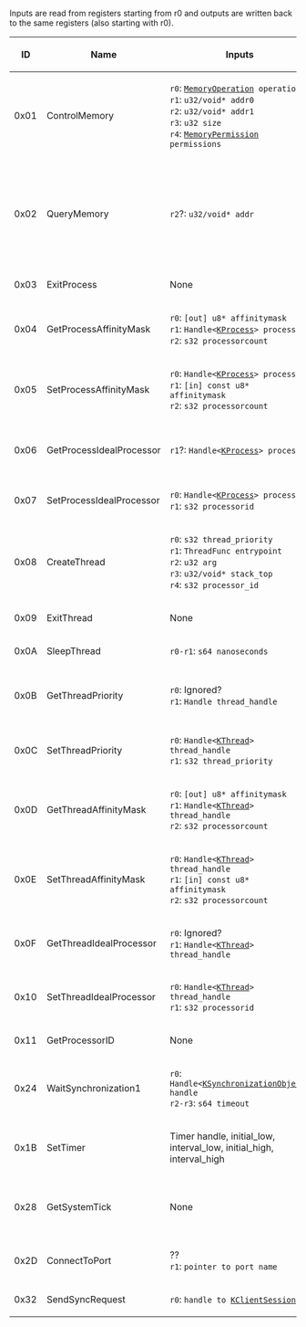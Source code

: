 Inputs are read from registers starting from r0 and outputs are written
back to the same registers (also starting with r0).

<table>
<thead>
<tr class="header">
<th><p>ID</p></th>
<th><p>Name</p></th>
<th><p>Inputs</p></th>
<th><p>Outputs</p></th>
</tr>
</thead>
<tbody>
<tr class="odd">
<td><p>0x01</p></td>
<td><p>ControlMemory</p></td>
<td><p><code>r0</code>: <a href="Memory_Management#enum_MemoryOperation"
title="wikilink"><code>MemoryOperation</code></a><code> operation</code><br />
<code>r1</code>: <code>u32/void* addr0</code><br />
<code>r2</code>: <code>u32/void* addr1</code><br />
<code>r3</code>: <code>u32 size</code><br />
<code>r4</code>: <a href="Memory_Management#enum_MemoryPermission"
title="wikilink"><code>MemoryPermission</code></a><code> permissions</code></p></td>
<td><p><code>r0</code>: <code>Result</code><br />
<code>r1</code>: <code>u32/void* addr_out</code></p></td>
</tr>
<tr class="even">
<td><p>0x02</p></td>
<td><p>QueryMemory</p></td>
<td><p><code>r2</code>?: <code>u32/void* addr</code></p></td>
<td><p><code>r0</code>: <code>Result</code><br />
<code>r1</code>: <code>u32 base_process_virtual_address</code><br />
<code>r2</code>: <code>u32 size</code><br />
<code>r3</code>: <a href="Memory_Management#enum_MemoryPermission"
title="wikilink"><code>MemoryPermission</code></a><code> permission</code><br />
<code>r4</code>: <a href="Memory_Management#enum_MemoryState"
title="wikilink"><code>MemoryState</code></a><code> state</code><br />
<code>r5</code>: <a href="Memory_Management#enum_PageFlags"
title="wikilink"><code>PageFlags</code></a><code> page_flags</code></p></td>
</tr>
<tr class="odd">
<td><p>0x03</p></td>
<td><p>ExitProcess</p></td>
<td><p>None</p></td>
<td><p>None, doesn't return</p></td>
</tr>
<tr class="even">
<td><p>0x04</p></td>
<td><p>GetProcessAffinityMask</p></td>
<td><p><code>r0</code>: <code>[out] u8* affinitymask</code><br />
<code>r1</code>: <code>Handle&lt;</code><a href="KProcess"
title="wikilink"><code>KProcess</code></a><code>&gt; process</code><br />
<code>r2</code>: <code>s32 processorcount</code></p></td>
<td><p><code>r0</code>: <code>Result</code></p></td>
</tr>
<tr class="odd">
<td><p>0x05</p></td>
<td><p>SetProcessAffinityMask</p></td>
<td><p><code>r0</code>: <code>Handle&lt;</code><a href="KProcess"
title="wikilink"><code>KProcess</code></a><code>&gt; process</code><br />
<code>r1</code>: <code>[in] const u8* affinitymask</code><br />
<code>r2</code>: <code>s32 processorcount</code></p></td>
<td><p><code>r0</code>: <code>Result</code></p></td>
</tr>
<tr class="even">
<td><p>0x06</p></td>
<td><p>GetProcessIdealProcessor</p></td>
<td><p><code>r1</code>?: <code>Handle&lt;</code><a href="KProcess"
title="wikilink"><code>KProcess</code></a><code>&gt; process</code></p></td>
<td><p><code>r0</code>: <code>Result</code><br />
<code>r1</code>: <code>s32 processorid</code><br />
<code>r2</code>: Clobbered?</p></td>
</tr>
<tr class="odd">
<td><p>0x07</p></td>
<td><p>SetProcessIdealProcessor</p></td>
<td><p><code>r0</code>: <code>Handle&lt;</code><a href="KProcess"
title="wikilink"><code>KProcess</code></a><code>&gt; process</code><br />
<code>r1</code>: <code>s32 processorid</code></p></td>
<td><p><code>r0</code>: <code>Result</code><br />
</p></td>
</tr>
<tr class="even">
<td><p>0x08</p></td>
<td><p>CreateThread</p></td>
<td><p><code>r0</code>: <code>s32 thread_priority</code><br />
<code>r1</code>: <code>ThreadFunc entrypoint</code><br />
<code>r2</code>: <code>u32 arg</code><br />
<code>r3</code>: <code>u32/void* stack_top</code><br />
<code>r4</code>: <code>s32 processor_id</code></p></td>
<td><p><code>r0</code>: <code>Result</code><br />
<code>r1</code>: <code>Handle&lt;</code><a href="KThread"
title="wikilink"><code>KThread</code></a><code>&gt; thread_handle</code></p></td>
</tr>
<tr class="odd">
<td><p>0x09</p></td>
<td><p>ExitThread</p></td>
<td><p>None</p></td>
<td><p>None, doesn't return</p></td>
</tr>
<tr class="even">
<td><p>0x0A</p></td>
<td><p>SleepThread</p></td>
<td><p><code>r0-r1</code>: <code>s64 nanoseconds</code></p></td>
<td><p>None</p></td>
</tr>
<tr class="odd">
<td><p>0x0B</p></td>
<td><p>GetThreadPriority</p></td>
<td><p><code>r0</code>: Ignored?<br />
<code>r1</code>: <code>Handle thread_handle</code></p></td>
<td><p><code>r0</code>: <code>Result</code><br />
<code>r1</code>: <code>s32 thread_priority</code><br />
<code>r2</code>: Clobbered?</p></td>
</tr>
<tr class="even">
<td><p>0x0C</p></td>
<td><p>SetThreadPriority</p></td>
<td><p><code>r0</code>: <code>Handle&lt;</code><a href="KThread"
title="wikilink"><code>KThread</code></a><code>&gt; thread_handle</code><br />
<code>r1</code>: <code>s32 thread_priority</code></p></td>
<td><p><code>r0</code>: <code>Result</code></p></td>
</tr>
<tr class="odd">
<td><p>0x0D</p></td>
<td><p>GetThreadAffinityMask</p></td>
<td><p><code>r0</code>: <code>[out] u8* affinitymask</code><br />
<code>r1</code>: <code>Handle&lt;</code><a href="KThread"
title="wikilink"><code>KThread</code></a><code>&gt; thread_handle</code><br />
<code>r2</code>: <code>s32 processorcount</code></p></td>
<td><p><code>r0</code>: <code>Result</code></p></td>
</tr>
<tr class="even">
<td><p>0x0E</p></td>
<td><p>SetThreadAffinityMask</p></td>
<td><p><code>r0</code>: <code>Handle&lt;</code><a href="KThread"
title="wikilink"><code>KThread</code></a><code>&gt; thread_handle</code><br />
<code>r1</code>: <code>[in] const u8* affinitymask</code><br />
<code>r2</code>: <code>s32 processorcount</code></p></td>
<td><p><code>r0</code>: <code>Result</code></p></td>
</tr>
<tr class="odd">
<td><p>0x0F</p></td>
<td><p>GetThreadIdealProcessor</p></td>
<td><p><code>r0</code>: Ignored?<br />
<code>r1</code>: <code>Handle&lt;</code><a href="KThread"
title="wikilink"><code>KThread</code></a><code>&gt; thread_handle</code></p></td>
<td><p><code>r0</code>: <code>Result</code><br />
<code>r1</code>: <code>s32 processorid</code></p></td>
</tr>
<tr class="even">
<td><p>0x10</p></td>
<td><p>SetThreadIdealProcessor</p></td>
<td><p><code>r0</code>: <code>Handle&lt;</code><a href="KThread"
title="wikilink"><code>KThread</code></a><code>&gt; thread_handle</code><br />
<code>r1</code>: <code>s32 processorid</code></p></td>
<td><p><code>r0</code>: <code>Result</code></p></td>
</tr>
<tr class="odd">
<td><p>0x11</p></td>
<td><p>GetProcessorID</p></td>
<td><p>None</p></td>
<td><p><code>r0</code>: <code>s32 processorid</code></p></td>
</tr>
<tr class="even">
<td><p>0x24</p></td>
<td><p>WaitSynchronization1</p></td>
<td><p><code>r0</code>: <code>Handle&lt;</code><a
href="KSynchronizationObject"
title="wikilink"><code>KSynchronizationObject</code></a><code>&gt; handle</code><br />
<code>r2-r3</code>: <code>s64 timeout</code></p></td>
<td><p><code>r0</code>: <code>Result</code></p></td>
</tr>
<tr class="odd">
<td><p>0x1B</p></td>
<td><p>SetTimer</p></td>
<td><p>Timer handle, initial_low, interval_low, initial_high,
interval_high</p></td>
<td><p>Result</p></td>
</tr>
<tr class="even">
<td><p>0x28</p></td>
<td><p>GetSystemTick</p></td>
<td><p>None</p></td>
<td><p><code>r0</code>: <code>Low 32 bits of the tick count</code><br />
<code>r1</code>: <code>High 32 bits of the tick count</code></p></td>
</tr>
<tr class="odd">
<td><p>0x2D</p></td>
<td><p>ConnectToPort</p></td>
<td><p>??<br />
<code>r1</code>: <code>pointer to port name</code></p></td>
<td><p><code>r0</code>: <code>Result</code><br />
<code>r1</code>: <code>handle to </code><a href="KClientSession"
title="wikilink"><code>KClientSession</code></a></p></td>
</tr>
<tr class="even">
<td><p>0x32</p></td>
<td><p>SendSyncRequest</p></td>
<td><p><code>r0</code>: <code>handle to </code><a href="KClientSession"
title="wikilink"><code>KClientSession</code></a></p></td>
<td><p><code>r0</code>: <code>Result<code></p></td>
</tr>
</tbody>
</table>